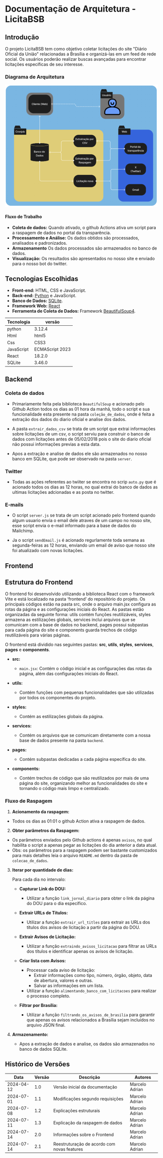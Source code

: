 # Documentação de Arquitetura - LicitaBSB

## Introdução

O projeto LicitaBSB tem como objetivo coletar licitações do site "Diário Oficial da União" relacionadas a Brasília e organizá-las em um feed de rede social. Os usuários poderão realizar buscas avançadas para encontrar licitações específicas de seu interesse. 

### Diagrama de Arquitetura

![Diagrama de Arquitetura](diagrama_final.png)

#### Fluxo de Trabalho
- **Coleta de dados:** Quando ativado, o github Actions ativa um script para a raspagem de dados no portal da transparência.
- **Processamento e Análise:** Os dados obtidos são processados, analisados e padronizados.
- **Armazenamento** Os dados processados são armazenados no banco de dados.
- **Visualização:** Os resultados são apresentados no nosso site e enviado para o nosso bot do twitter.

## Tecnologias Escolhidas

- **Front-end:** HTML, CSS e JavaScript.
- **Back-end:** [Python](https://www.python.org/) e JavaScript.
- **Banco de Dados:** [SQLite](https://www.sqlite.org/).
- **Framework Web:** [React](https://react.dev/)
- **Ferramenta de Coleta de Dados:** Framework [BeautifulSoup4](https://beautiful-soup-4.readthedocs.io/en/latest/).

| Tecnologia | versão          |
|------------|-----------------|
| python     | 3.12.4          |
| Html       | html5           |
| Css        | CSS3            |
| JavaScript | ECMAScript 2023 |
| React      | 18.2.0          |
| SQLite     | 3.46.0          |

## Backend

### Coleta de dados

- Primariamente feita pela biblioteca `BeautifulSoup` e acionado pelo Github Action todos os dias as 01 hora da manhã, todo o script e sua funcionalidade esta presente na pasta `coleção_de_dados`, onde é feita a extração dos dados do diario oficial e analise dos dados.

- A pasta `extrair_dados_csv` se trata de um script que extrai informações sobre licitações de um csv, o script serviu para construir o banco de dados com licitações antes de 05/02/2018 pois o site do diario oficial não possui informações previas a esta data.

- Apos a extração e analise de dados ele são armazenados no nosso banco em SQLite, que pode ser observado na pasta `server`.

### Twitter

- Todas as ações referentes ao twiiter se encontra no scrip `auto.py` que é acionado todos os dias as 12 horas, no qual extrai do banco de dados as ultimas licitações adcionadas e as posta no twitter.

### E-mails

- O script `server.js` se trata de um script acionado pelo frontend quando algum usuario envia o email dele atraves de um campo no nosso site, esse script envia o e-mail informado para a base de dados do Mailchimp.

- Ja o script `sendEmail.js` é acionado regurlamente toda semana as segunda-feiras as 12 horas, enviando um email de aviso que nosso site foi atualizado com novas licitações.

## Frontend

## Estrutura do Frontend

O frontend foi desenvolvido utilizando a biblioteca React com o framework Vite e está localizado na pasta ‘frontend’ do repositório do projeto. Os principais códigos estão na pasta src, onde o arquivo main.jsx configura as rotas da página e as configurações iniciais do React. As pastas estão organizadas da seguinte forma: utils contém funções reutilizáveis, styles armazena as estilizações globais, services inclui arquivos que se comunicam com a base de dados no backend, pages possui subpastas para cada página do site e components guarda trechos de código reutilizáveis para várias páginas.

O frontend está dividido nas seguintes pastas: **src**, **utils**, **styles**, **services**, **pages** e **components**.

- **src:**
  - `main.jsx`: Contém o código inicial e as configurações das rotas da página, além das configurações iniciais do React.

- **utils:**
  - Contém funções com pequenas funcionalidades que são utilizadas por todos os componentes do projeto.

- **styles:**
  - Contém as estilizações globais da página.

- **services:**
  - Contém os arquivos que se comunicam diretamente com a nossa base de dados presente na pasta `backend`.

- **pages:**
  - Contém subpastas dedicadas a cada página específica do site.

- **components:**
  - Contém trechos de código que são reutilizados por mais de uma página do site, organizando melhor as funcionalidades do site e tornando o código mais limpo e centralizado.

### Fluxo de Raspagem

1. **Acionamento da raspagem:**
- Todos os dias as 01:01 o github Action ativa a raspagem de dados.

2. **Obter parâmetros da Raspagem:**
- Os parâmetros enviados pelo Github actions é apenas `avisos`, no qual habilita o script a apenas pegar as licitações do dia anterior a data atual.
- Obs: os parâmetros para a raspagem podem ser bastante customizados para mais detalhes leia o arquivo `README.md` dentro da pasta de `colecao_de_dados`.

3. **Iterar por quantidade de dias:**

    Para cada dia no intervalo:

    - **Capturar Link do DOU:**
        - Utilizar a função `link_jornal_diario` para obter o link da página do DOU para o dia específico.

    - **Extrair URLs de Títulos:**
        - Utilizar a função `extrair_url_titles` para extrair as URLs dos títulos dos avisos de licitação a partir da página do DOU.

    - **Extrair Avisos de Licitação:**
        - Utilizar a função `extraindo_avisos_licitacao` para filtrar as URLs dos títulos e identificar apenas os avisos de licitação.

    - **Criar lista com Avisos:**
        - Processar cada aviso de licitação:
            - Extrair informações como tipo, número, órgão, objeto, data de abertura, valores e outras.
            - Salvar as informações em um lista.
        - Utilizar a função `alimentando_banco_com_licitacoes` para realizar o processo completo.

    - **Filtrar por Brasília:**
        - Utilizar a função `filtrando_os_avisos_de_brasilia` para garantir que apenas os avisos relacionados a Brasília sejam incluídos no arquivo JSON final.

4. **Armazenamento:**

    - Apos a extração de dados e analise, os dados são armazenados no banco de dados SQLite.


## Histórico de Versões

| Data       | Versão | Descrição                                   | Autores         |
|------------|--------|---------------------------------------------|-----------------|
| 2024-04-12 | 1.0    | Versão inicial da documentação              | Marcelo Adrian  |
| 2024-07-01 | 1.1    | Modificações segundo requisições            | Marcelo Adrian  |
| 2024-07-08 | 1.2    | Explicações estruturais                     | Marcelo Adrian  |
| 2024-07-11 | 1.3    | Explicação da raspagem de dados             | Marcelo Adrian  |
| 2024-07-14 | 2.0    | Informações sobre o Frontend                | Marcelo Adrian  |
| 2024-07-14 | 2.1    | Reestruturação de acordo com novas features | Marcelo Adrian  |